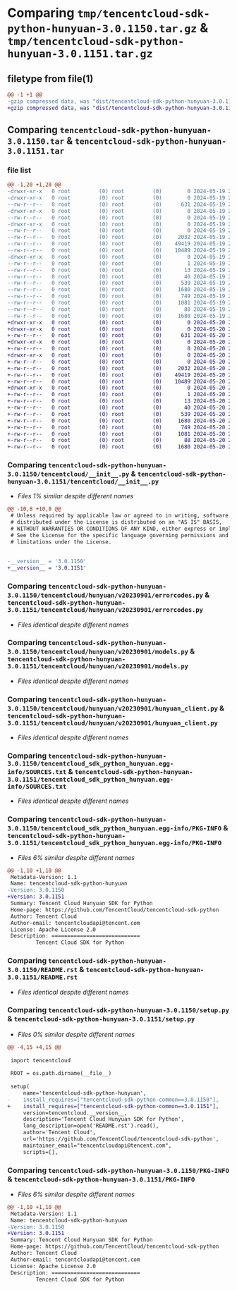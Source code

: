# Comparing `tmp/tencentcloud-sdk-python-hunyuan-3.0.1150.tar.gz` & `tmp/tencentcloud-sdk-python-hunyuan-3.0.1151.tar.gz`

## filetype from file(1)

```diff
@@ -1 +1 @@
-gzip compressed data, was "dist/tencentcloud-sdk-python-hunyuan-3.0.1150.tar", last modified: Sun May 19 21:05:06 2024, max compression
+gzip compressed data, was "dist/tencentcloud-sdk-python-hunyuan-3.0.1151.tar", last modified: Mon May 20 20:42:41 2024, max compression
```

## Comparing `tencentcloud-sdk-python-hunyuan-3.0.1150.tar` & `tencentcloud-sdk-python-hunyuan-3.0.1151.tar`

### file list

```diff
@@ -1,20 +1,20 @@
-drwxr-xr-x   0 root         (0) root         (0)        0 2024-05-19 21:05:06.000000 tencentcloud-sdk-python-hunyuan-3.0.1150/
-drwxr-xr-x   0 root         (0) root         (0)        0 2024-05-19 21:05:06.000000 tencentcloud-sdk-python-hunyuan-3.0.1150/tencentcloud/
--rw-r--r--   0 root         (0) root         (0)      631 2024-05-19 21:05:06.000000 tencentcloud-sdk-python-hunyuan-3.0.1150/tencentcloud/__init__.py
-drwxr-xr-x   0 root         (0) root         (0)        0 2024-05-19 21:05:06.000000 tencentcloud-sdk-python-hunyuan-3.0.1150/tencentcloud/hunyuan/
--rw-r--r--   0 root         (0) root         (0)        0 2024-05-19 21:05:06.000000 tencentcloud-sdk-python-hunyuan-3.0.1150/tencentcloud/hunyuan/__init__.py
-drwxr-xr-x   0 root         (0) root         (0)        0 2024-05-19 21:05:06.000000 tencentcloud-sdk-python-hunyuan-3.0.1150/tencentcloud/hunyuan/v20230901/
--rw-r--r--   0 root         (0) root         (0)        0 2024-05-19 21:05:06.000000 tencentcloud-sdk-python-hunyuan-3.0.1150/tencentcloud/hunyuan/v20230901/__init__.py
--rw-r--r--   0 root         (0) root         (0)     2032 2024-05-19 21:05:06.000000 tencentcloud-sdk-python-hunyuan-3.0.1150/tencentcloud/hunyuan/v20230901/errorcodes.py
--rw-r--r--   0 root         (0) root         (0)    49419 2024-05-19 21:05:06.000000 tencentcloud-sdk-python-hunyuan-3.0.1150/tencentcloud/hunyuan/v20230901/models.py
--rw-r--r--   0 root         (0) root         (0)    10489 2024-05-19 21:05:06.000000 tencentcloud-sdk-python-hunyuan-3.0.1150/tencentcloud/hunyuan/v20230901/hunyuan_client.py
-drwxr-xr-x   0 root         (0) root         (0)        0 2024-05-19 21:05:06.000000 tencentcloud-sdk-python-hunyuan-3.0.1150/tencentcloud_sdk_python_hunyuan.egg-info/
--rw-r--r--   0 root         (0) root         (0)        1 2024-05-19 21:05:06.000000 tencentcloud-sdk-python-hunyuan-3.0.1150/tencentcloud_sdk_python_hunyuan.egg-info/dependency_links.txt
--rw-r--r--   0 root         (0) root         (0)       13 2024-05-19 21:05:06.000000 tencentcloud-sdk-python-hunyuan-3.0.1150/tencentcloud_sdk_python_hunyuan.egg-info/top_level.txt
--rw-r--r--   0 root         (0) root         (0)       40 2024-05-19 21:05:06.000000 tencentcloud-sdk-python-hunyuan-3.0.1150/tencentcloud_sdk_python_hunyuan.egg-info/requires.txt
--rw-r--r--   0 root         (0) root         (0)      539 2024-05-19 21:05:06.000000 tencentcloud-sdk-python-hunyuan-3.0.1150/tencentcloud_sdk_python_hunyuan.egg-info/SOURCES.txt
--rw-r--r--   0 root         (0) root         (0)     1680 2024-05-19 21:05:06.000000 tencentcloud-sdk-python-hunyuan-3.0.1150/tencentcloud_sdk_python_hunyuan.egg-info/PKG-INFO
--rw-r--r--   0 root         (0) root         (0)      749 2024-05-19 21:05:06.000000 tencentcloud-sdk-python-hunyuan-3.0.1150/README.rst
--rw-r--r--   0 root         (0) root         (0)     1081 2024-05-19 21:05:06.000000 tencentcloud-sdk-python-hunyuan-3.0.1150/setup.py
--rw-r--r--   0 root         (0) root         (0)       88 2024-05-19 21:05:06.000000 tencentcloud-sdk-python-hunyuan-3.0.1150/setup.cfg
--rw-r--r--   0 root         (0) root         (0)     1680 2024-05-19 21:05:06.000000 tencentcloud-sdk-python-hunyuan-3.0.1150/PKG-INFO
+drwxr-xr-x   0 root         (0) root         (0)        0 2024-05-20 20:42:41.000000 tencentcloud-sdk-python-hunyuan-3.0.1151/
+drwxr-xr-x   0 root         (0) root         (0)        0 2024-05-20 20:42:41.000000 tencentcloud-sdk-python-hunyuan-3.0.1151/tencentcloud/
+-rw-r--r--   0 root         (0) root         (0)      631 2024-05-20 20:42:41.000000 tencentcloud-sdk-python-hunyuan-3.0.1151/tencentcloud/__init__.py
+drwxr-xr-x   0 root         (0) root         (0)        0 2024-05-20 20:42:41.000000 tencentcloud-sdk-python-hunyuan-3.0.1151/tencentcloud/hunyuan/
+-rw-r--r--   0 root         (0) root         (0)        0 2024-05-20 20:42:41.000000 tencentcloud-sdk-python-hunyuan-3.0.1151/tencentcloud/hunyuan/__init__.py
+drwxr-xr-x   0 root         (0) root         (0)        0 2024-05-20 20:42:41.000000 tencentcloud-sdk-python-hunyuan-3.0.1151/tencentcloud/hunyuan/v20230901/
+-rw-r--r--   0 root         (0) root         (0)        0 2024-05-20 20:42:41.000000 tencentcloud-sdk-python-hunyuan-3.0.1151/tencentcloud/hunyuan/v20230901/__init__.py
+-rw-r--r--   0 root         (0) root         (0)     2032 2024-05-20 20:42:41.000000 tencentcloud-sdk-python-hunyuan-3.0.1151/tencentcloud/hunyuan/v20230901/errorcodes.py
+-rw-r--r--   0 root         (0) root         (0)    49419 2024-05-20 20:42:41.000000 tencentcloud-sdk-python-hunyuan-3.0.1151/tencentcloud/hunyuan/v20230901/models.py
+-rw-r--r--   0 root         (0) root         (0)    10489 2024-05-20 20:42:41.000000 tencentcloud-sdk-python-hunyuan-3.0.1151/tencentcloud/hunyuan/v20230901/hunyuan_client.py
+drwxr-xr-x   0 root         (0) root         (0)        0 2024-05-20 20:42:41.000000 tencentcloud-sdk-python-hunyuan-3.0.1151/tencentcloud_sdk_python_hunyuan.egg-info/
+-rw-r--r--   0 root         (0) root         (0)        1 2024-05-20 20:42:41.000000 tencentcloud-sdk-python-hunyuan-3.0.1151/tencentcloud_sdk_python_hunyuan.egg-info/dependency_links.txt
+-rw-r--r--   0 root         (0) root         (0)       13 2024-05-20 20:42:41.000000 tencentcloud-sdk-python-hunyuan-3.0.1151/tencentcloud_sdk_python_hunyuan.egg-info/top_level.txt
+-rw-r--r--   0 root         (0) root         (0)       40 2024-05-20 20:42:41.000000 tencentcloud-sdk-python-hunyuan-3.0.1151/tencentcloud_sdk_python_hunyuan.egg-info/requires.txt
+-rw-r--r--   0 root         (0) root         (0)      539 2024-05-20 20:42:41.000000 tencentcloud-sdk-python-hunyuan-3.0.1151/tencentcloud_sdk_python_hunyuan.egg-info/SOURCES.txt
+-rw-r--r--   0 root         (0) root         (0)     1680 2024-05-20 20:42:41.000000 tencentcloud-sdk-python-hunyuan-3.0.1151/tencentcloud_sdk_python_hunyuan.egg-info/PKG-INFO
+-rw-r--r--   0 root         (0) root         (0)      749 2024-05-20 20:42:41.000000 tencentcloud-sdk-python-hunyuan-3.0.1151/README.rst
+-rw-r--r--   0 root         (0) root         (0)     1081 2024-05-20 20:42:41.000000 tencentcloud-sdk-python-hunyuan-3.0.1151/setup.py
+-rw-r--r--   0 root         (0) root         (0)       88 2024-05-20 20:42:41.000000 tencentcloud-sdk-python-hunyuan-3.0.1151/setup.cfg
+-rw-r--r--   0 root         (0) root         (0)     1680 2024-05-20 20:42:41.000000 tencentcloud-sdk-python-hunyuan-3.0.1151/PKG-INFO
```

### Comparing `tencentcloud-sdk-python-hunyuan-3.0.1150/tencentcloud/__init__.py` & `tencentcloud-sdk-python-hunyuan-3.0.1151/tencentcloud/__init__.py`

 * *Files 1% similar despite different names*

```diff
@@ -10,8 +10,8 @@
 # Unless required by applicable law or agreed to in writing, software
 # distributed under the License is distributed on an "AS IS" BASIS,
 # WITHOUT WARRANTIES OR CONDITIONS OF ANY KIND, either express or implied.
 # See the License for the specific language governing permissions and
 # limitations under the License.
 
 
-__version__ = '3.0.1150'
+__version__ = '3.0.1151'
```

### Comparing `tencentcloud-sdk-python-hunyuan-3.0.1150/tencentcloud/hunyuan/v20230901/errorcodes.py` & `tencentcloud-sdk-python-hunyuan-3.0.1151/tencentcloud/hunyuan/v20230901/errorcodes.py`

 * *Files identical despite different names*

### Comparing `tencentcloud-sdk-python-hunyuan-3.0.1150/tencentcloud/hunyuan/v20230901/models.py` & `tencentcloud-sdk-python-hunyuan-3.0.1151/tencentcloud/hunyuan/v20230901/models.py`

 * *Files identical despite different names*

### Comparing `tencentcloud-sdk-python-hunyuan-3.0.1150/tencentcloud/hunyuan/v20230901/hunyuan_client.py` & `tencentcloud-sdk-python-hunyuan-3.0.1151/tencentcloud/hunyuan/v20230901/hunyuan_client.py`

 * *Files identical despite different names*

### Comparing `tencentcloud-sdk-python-hunyuan-3.0.1150/tencentcloud_sdk_python_hunyuan.egg-info/SOURCES.txt` & `tencentcloud-sdk-python-hunyuan-3.0.1151/tencentcloud_sdk_python_hunyuan.egg-info/SOURCES.txt`

 * *Files identical despite different names*

### Comparing `tencentcloud-sdk-python-hunyuan-3.0.1150/tencentcloud_sdk_python_hunyuan.egg-info/PKG-INFO` & `tencentcloud-sdk-python-hunyuan-3.0.1151/tencentcloud_sdk_python_hunyuan.egg-info/PKG-INFO`

 * *Files 6% similar despite different names*

```diff
@@ -1,10 +1,10 @@
 Metadata-Version: 1.1
 Name: tencentcloud-sdk-python-hunyuan
-Version: 3.0.1150
+Version: 3.0.1151
 Summary: Tencent Cloud Hunyuan SDK for Python
 Home-page: https://github.com/TencentCloud/tencentcloud-sdk-python
 Author: Tencent Cloud
 Author-email: tencentcloudapi@tencent.com
 License: Apache License 2.0
 Description: ============================
         Tencent Cloud SDK for Python
```

### Comparing `tencentcloud-sdk-python-hunyuan-3.0.1150/README.rst` & `tencentcloud-sdk-python-hunyuan-3.0.1151/README.rst`

 * *Files identical despite different names*

### Comparing `tencentcloud-sdk-python-hunyuan-3.0.1150/setup.py` & `tencentcloud-sdk-python-hunyuan-3.0.1151/setup.py`

 * *Files 0% similar despite different names*

```diff
@@ -4,15 +4,15 @@
 
 import tencentcloud
 
 ROOT = os.path.dirname(__file__)
 
 setup(
     name='tencentcloud-sdk-python-hunyuan',
-    install_requires=["tencentcloud-sdk-python-common==3.0.1150"],
+    install_requires=["tencentcloud-sdk-python-common==3.0.1151"],
     version=tencentcloud.__version__,
     description='Tencent Cloud Hunyuan SDK for Python',
     long_description=open('README.rst').read(),
     author='Tencent Cloud',
     url='https://github.com/TencentCloud/tencentcloud-sdk-python',
     maintainer_email="tencentcloudapi@tencent.com",
     scripts=[],
```

### Comparing `tencentcloud-sdk-python-hunyuan-3.0.1150/PKG-INFO` & `tencentcloud-sdk-python-hunyuan-3.0.1151/PKG-INFO`

 * *Files 6% similar despite different names*

```diff
@@ -1,10 +1,10 @@
 Metadata-Version: 1.1
 Name: tencentcloud-sdk-python-hunyuan
-Version: 3.0.1150
+Version: 3.0.1151
 Summary: Tencent Cloud Hunyuan SDK for Python
 Home-page: https://github.com/TencentCloud/tencentcloud-sdk-python
 Author: Tencent Cloud
 Author-email: tencentcloudapi@tencent.com
 License: Apache License 2.0
 Description: ============================
         Tencent Cloud SDK for Python
```


